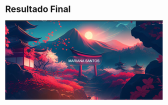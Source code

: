<h1>Resultado Final</h1>
<img src="https://github.com/Mariianah-Santos/projetos/blob/main/projeto07-parallax/parte1.png"/>